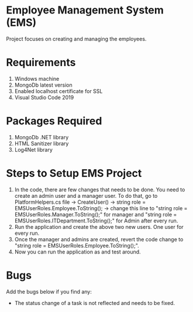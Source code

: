 # Employee Management System (EMS)
Project focuses on creating and managing the employees.

# Requirements
1. Windows machine
2. MongoDb latest version
3. Enabled localhost certificate for SSL
4. Visual Studio Code 2019

# Packages Required
1. MongoDb .NET library
2. HTML Sanitizer library
3. Log4Net library

# Steps to Setup EMS Project
1. In the code, there are few changes that needs to be done. You need to create an admin user and a manager user. To do that, go to PlatformHelpers.cs file -> CreateUser() -> string role = EMSUserRoles.Employee.ToString(); -> change this line to "string role = EMSUserRoles.Manager.ToString();" for manager and "string role = EMSUserRoles.ITDepartment.ToString();" for Admin after every run.
2. Run the application and create the above two new users. One user for every run.
3. Once the manager and admins are created, revert the code change to "string role = EMSUserRoles.Employee.ToString();".
4. Now you can run the application as and test around.

# Bugs
Add the bugs below if you find any:
- The status change of a task is not reflected and needs to be fixed.

